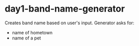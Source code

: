 # day1-band-name-generator
Creates band name based on user's input. 
Generator asks for:
- name of hometown
- name of a pet

